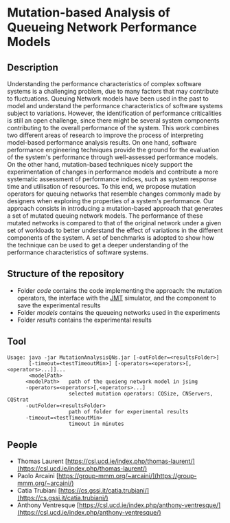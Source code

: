 # Mutation-based Analysis of Queueing Network Performance Models

## Description
Understanding the performance characteristics of complex software systems is a challenging problem, due to many factors that may contribute to fluctuations. Queuing Network models have been used in the past to model and understand the performance characteristics of software systems subject to variations. However, the identification of performance criticalities is still an open challenge, since there might be several system components contributing to the overall performance of the system. This work combines two different areas of research to improve the process of interpreting model-based performance analysis results. On one hand, software performance engineering techniques provide the ground for the evaluation of the system's performance through well-assessed performance models. On the other hand, mutation-based techniques nicely support the experimentation of changes in performance models and contribute a more systematic assessment of performance indices, such as system response time and utilisation of resources. To this end, we propose mutation operators for queuing networks that resemble changes commonly made by designers when exploring the properties of a system's performance. Our approach consists in introducing a mutation-based approach that generates a set of mutated queuing network models. The performance of these mutated networks is compared to that of the original network under a given set of workloads to better understand the effect of variations in the different components of the system. A set of benchmarks is adopted to show how the technique can be used to get a deeper understanding of the performance characteristics of software systems.

## Structure of the repository
* Folder *code* contains the code implementing the approach: the mutation operators, the interface with the [JMT](http://jmt.sourceforge.net/) simulator, and the component to save the experimental results
* Folder *models* contains the queueing networks used in the experiments
* Folder *results* contains the experimental results

## Tool
```
Usage: java -jar MutationAnalysisQNs.jar [-outFolder=<resultsFolder>]
       [-timeout=<testTimeoutMin>] [-operators=<operators>[,<operators>...]]...
       <modelPath>
      <modelPath>   path of the queieng network model in jsimg
      -operators=<operators>[,<operators>...]
                    selected mutation operators: CQSize, CNServers, CQStrat
      -outFolder=<resultsFolder>
                    path of folder for experimental results
      -timeout=<testTimeoutMin>
                    timeout in minutes
```

## People
* Thomas Laurent [https://csl.ucd.ie/index.php/thomas-laurent/](https://csl.ucd.ie/index.php/thomas-laurent/)
* Paolo Arcaini [https://group-mmm.org/~arcaini/](https://group-mmm.org/~arcaini/)
* Catia Trubiani [https://cs.gssi.it/catia.trubiani/](https://cs.gssi.it/catia.trubiani/)
* Anthony Ventresque [https://csl.ucd.ie/index.php/anthony-ventresque/](https://csl.ucd.ie/index.php/anthony-ventresque/)
